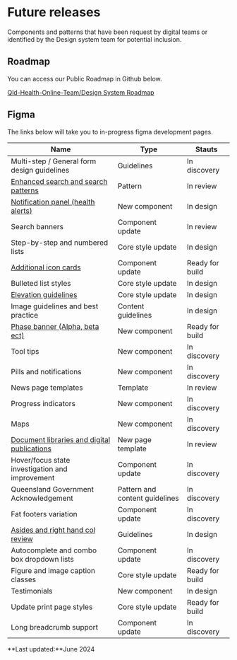 Future releases
===============

Components and patterns that have been request by digital teams or identified by the Design system team for potential
inclusion.

Roadmap
-------

You can access our Public Roadmap in Github below.

[Qld-Health-Online-Team/Design System Roadmap](https://github.com/orgs/Qld-Health-Online-Team/projects/2)

Figma
-----

The links below will take you to in-progress figma development pages.


<div class="qld__margin-t-component qld__table--contained"><table class="qld__table qld__table--striped" id="table85102"><thead><tr><th scope="col" id="table85102r1c1">Name</th><th scope="col" id="table85102r1c2">Type</th><th scope="col" id="table85102r1c3">Stauts</th></tr></thead><tbody><tr><td headers="table85102r1c1">
           Multi-step / General form design guidelines
        </td><td headers="table85102r1c2">
           Guidelines
        </td><td headers="table85102r1c3">
           In discovery
        </td></tr><tr><td headers="table85102r1c1"><a href="https://www.figma.com/file/qqfRGo2HBndEd5PDX6pnrv/Research?node-id=0%3A1&amp;t=lDGtrgeujlV32gPB-1">Enhanced search and search patterns </a></td><td headers="table85102r1c2">
           Pattern
        </td><td headers="table85102r1c3">
           In review
        </td></tr><tr><td headers="table85102r1c1"><a href="https://www.figma.com/file/ABY5jvzfc5gDm3Cps8zVw5/Health-alerts?node-id=0%3A1&amp;t=0GSk8hgchnagwXpW-1">Notification panel (health alerts) </a></td><td headers="table85102r1c2">
           New component
        </td><td headers="table85102r1c3">
           In design
        </td></tr><tr><td headers="table85102r1c1">
           Search banners
        </td><td headers="table85102r1c2">
           Component update
        </td><td headers="table85102r1c3">
           In review
        </td></tr><tr><td headers="table85102r1c1">
           Step-by-step and numbered lists
        </td><td headers="table85102r1c2">
           Core style update
        </td><td headers="table85102r1c3">
           In design
        </td></tr><tr><td headers="table85102r1c1"><a href="https://www.figma.com/file/pKhljLwx0Io2aKt4jB8fTE/Card-Components?node-id=874%3A59857&amp;t=qrcQZrnD573t2X2U-1">Additional icon cards</a></td><td headers="table85102r1c2">
           Component update
        </td><td headers="table85102r1c3">
           Ready for build
        </td></tr><tr><td headers="table85102r1c1">
           Bulleted list styles
        </td><td headers="table85102r1c2">
           Core style update
        </td><td headers="table85102r1c3">
           In design
        </td></tr><tr><td headers="table85102r1c1"><a href="https://www.figma.com/file/whHzrLWKcuocBqcM0tMNk5/Elevation-guide?node-id=46%3A7234&amp;t=mqtevuYzH0XitL2C-1">Elevation guidelines</a></td><td headers="table85102r1c2">
           Core style update
        </td><td headers="table85102r1c3">
           In design
        </td></tr><tr><td headers="table85102r1c1">
           Image guidelines and best practice
        </td><td headers="table85102r1c2">
           Content guidelines
        </td><td headers="table85102r1c3">
           In design
        </td></tr><tr><td headers="table85102r1c1"><a href="https://www.figma.com/file/RFOSBd163vYlgtW4NW6fY3/Phase-Banner-Design?node-id=0%3A1&amp;t=C3AarBjSGBIKRIz6-1">Phase banner (Alpha, beta ect)</a></td><td headers="table85102r1c2">
           New component
        </td><td headers="table85102r1c3">
           Ready for build
        </td></tr><tr><td headers="table85102r1c1">
           Tool tips
        </td><td headers="table85102r1c2">
           New component
        </td><td headers="table85102r1c3">
           In discovery
        </td></tr><tr><td headers="table85102r1c1">
           Pills and notifications
        </td><td headers="table85102r1c2">
           New component
        </td><td headers="table85102r1c3">
           In discovery
        </td></tr><tr><td headers="table85102r1c1">
           News page templates
        </td><td headers="table85102r1c2">
           Template
        </td><td headers="table85102r1c3">
           In review
        </td></tr><tr><td headers="table85102r1c1">
           Progress indicators
        </td><td headers="table85102r1c2">
           New component
        </td><td headers="table85102r1c3">
           In discovery
        </td></tr><tr><td headers="table85102r1c1">
           Maps
        </td><td headers="table85102r1c2">
           New component
        </td><td headers="table85102r1c3">
           In discovery
        </td></tr><tr><td headers="table85102r1c1"><a href="https://www.figma.com/file/LEuWAXKH3HRScHZVbmyufb/Resources-pages?node-id=1305%3A120524&amp;t=G2JCGpDi0f4bPDt2-1">Document libraries and digital publications</a></td><td headers="table85102r1c2">
           New page template
        </td><td headers="table85102r1c3">
           In review
        </td></tr><tr><td headers="table85102r1c1">
           Hover/focus state investigation and improvement
        </td><td headers="table85102r1c2">
           Component update
        </td><td headers="table85102r1c3">
           In discovery
        </td></tr><tr><td headers="table85102r1c1">
           Queensland Government Acknowledgement
        </td><td headers="table85102r1c2">
           Pattern and content guidelines
        </td><td headers="table85102r1c3">
           In discovery
        </td></tr><tr><td headers="table85102r1c1">
           Fat footers variation
        </td><td headers="table85102r1c2">
           Component update
        </td><td headers="table85102r1c3">
           In discovery
        </td></tr><tr><td headers="table85102r1c1"><a href="https://www.figma.com/file/3dUA0vUGPsxRg90y8TSq7R/2023-Reskin-Homepage?type=design&amp;node-id=2438%3A140448&amp;mode=design&amp;t=8CI1vjaxQdKMGvrg-1">Asides and right hand col review</a></td><td headers="table85102r1c2">
           Guidelines
        </td><td headers="table85102r1c3">
           In design
        </td></tr><tr><td headers="table85102r1c1">
           Autocomplete and combo box dropdown lists
        </td><td headers="table85102r1c2">
           Component update
        </td><td headers="table85102r1c3">
           In discovery
        </td></tr><tr><td headers="table85102r1c1">
           Figure and image caption classes
        </td><td headers="table85102r1c2">
           Core style update
        </td><td headers="table85102r1c3">
           Ready for build
        </td></tr><tr><td headers="table85102r1c1">
           Testimonials
        </td><td headers="table85102r1c2">
           New component
        </td><td headers="table85102r1c3">
           In design
        </td></tr><tr><td headers="table85102r1c1">
           Update print page styles
        </td><td headers="table85102r1c2">
           Core style update
        </td><td headers="table85102r1c3">
           Ready for build
        </td></tr><tr><td headers="table85102r1c1">
           Long breadcrumb support
        </td><td headers="table85102r1c2">
           Component update
        </td><td headers="table85102r1c3">
           In discovery</td></tr></tbody></table></div>

**Last updated:**June 2024
